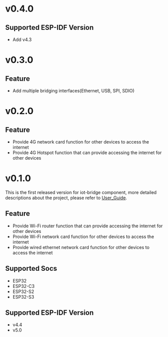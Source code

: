 # v0.4.0

## Supported ESP-IDF Version

- Add v4.3

# v0.3.0

## Feature

- Add multiple bridging interfaces(Ethernet, USB, SPI, SDIO)

# v0.2.0

## Feature

- Provide 4G network card function for other devices to access the internet
- Provide 4G Hotspot function that can provide accessing the internet for other devices

# v0.1.0

This is the first released version for iot-bridge component, more detailed descriptions about the project, please refer to [User_Guide](https://github.com/espressif/esp-iot-bridge/blob/master/components/iot_bridge/User_Guide.md).

## Feature

- Provide Wi-Fi router function that can provide accessing the internet for other devices
- Provide Wi-Fi network card function for other devices to access the internet
- Provide wired ethernet network card function for other devices to access the internet

## Supported Socs

- ESP32
- ESP32-C3
- ESP32-S2
- ESP32-S3

## Supported ESP-IDF Version

- v4.4
- v5.0